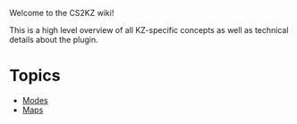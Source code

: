 Welcome to the CS2KZ wiki!

This is a high level overview of all KZ-specific concepts as well as technical
details about the plugin.

# Topics

- [Modes](./Modes.md)
- [Maps](./Maps.md)
